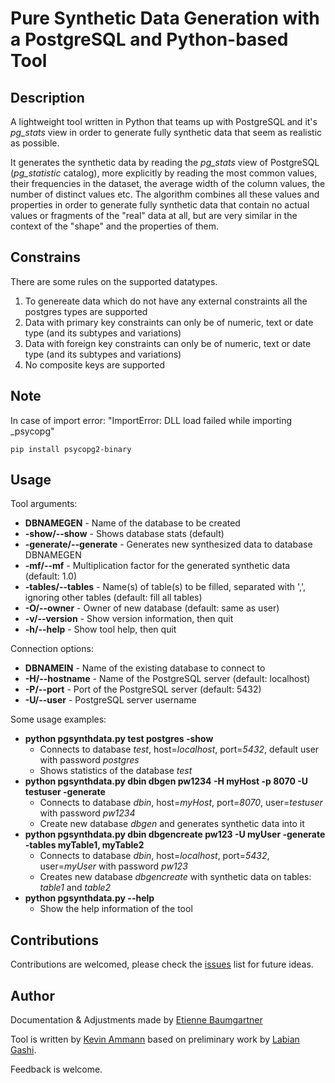 # Pure Synthetic Data Generation with a PostgreSQL and Python-based Tool

Description
------
A lightweight tool written in Python that teams up with PostgreSQL and it's *pg_stats* view in order to generate fully synthetic data that seem as realistic as possible.

It generates the synthetic data by reading the *pg_stats* view of PostgreSQL (*pg_statistic* catalog), more explicitly by reading the most common values, their frequencies in the dataset, 
the average width of the column values, the number of distinct values etc. The algorithm combines all these values and properties in order to generate fully synthetic data
that contain no actual values or fragments of the "real" data at all, but are very similar in the context of the "shape" and the properties of them.

Constrains
------

There are some rules on the supported datatypes. 
1) To genereate data which do not have any external constraints all the postgres types are supported
2) Data with primary key constraints can only be of numeric, text or date type (and its subtypes and variations)
3) Data with foreign key constraints can only be of numeric, text or date type (and its subtypes and variations)
4) No composite keys are supported


Note
------
In case of import error: "ImportError: DLL load failed while importing _psycopg"

  ```
  pip install psycopg2-binary 
  ```


Usage
------
Tool arguments:
*  **DBNAMEGEN** - Name of the database to be created
*  **-show/--show** - Shows database stats (default)
*  **-generate/--generate** - Generates new synthesized data to database DBNAMEGEN
*  **-mf/--mf** - Multiplication factor for the generated synthetic data (default: 1.0)
*  **-tables/--tables** - Name(s) of table(s) to be filled, separated with ',', ignoring other tables (default: fill all tables)
*  **-O/--owner** - Owner of new database (default: same as user)
*  **-v/--version** - Show version information, then quit
*  **-h/--help** - Show tool help, then quit


Connection options:
*  **DBNAMEIN** - Name of the existing database to connect to
*  **-H/--hostname** - Name of the PostgreSQL server (default: localhost)
*  **-P/--port** - Port of the PostgreSQL server (default: 5432)
*  **-U/--user** - PostgreSQL server username


Some usage examples:
*  **python pgsynthdata.py test postgres -show**
   * Connects to database *test*, host=*localhost*, port=*5432*, default user with
password *postgres*
   * Shows statistics of the database *test*
* **python pgsynthdata.py dbin dbgen pw1234 -H myHost -p 8070 -U testuser -generate**
  * Connects to database *dbin*, host=*myHost*, port=*8070*, user=*testuser* with
password *pw1234*
  * Create new database *dbgen* and generates synthetic data into it
* **python pgsynthdata.py dbin dbgencreate pw123 -U myUser -generate -tables myTable1, myTable2**
  * Connects to database *dbin*, host=*localhost*, port=*5432*, user=*myUser* with
password *pw123*
  * Creates new database *dbgencreate* with synthetic data on tables: *table1* and *table2*
* **python pgsynthdata.py --help**
  * Show the help information of the tool

Contributions
------

Contributions are welcomed, please check the [issues](https://gitlab.com/kevinost/pgsynthdata/-/issues) list for future ideas.

Author
------
Documentation & Adjustments made by [Etienne Baumgartner](https://gitlab.com/EPB1996)

Tool is written by [Kevin Ammann](https://gitlab.com/kevinost) based on preliminary work by [Labian Gashi](https://gitlab.com/labiangashi).


Feedback is welcome.

